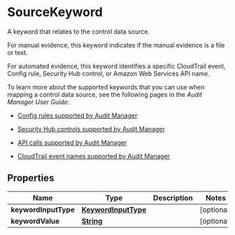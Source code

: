 

# SourceKeyword

<p>A keyword that relates to the control data source.</p> <p>For manual evidence, this keyword indicates if the manual evidence is a file or text.</p> <p>For automated evidence, this keyword identifies a specific CloudTrail event, Config rule, Security Hub control, or Amazon Web Services API name. </p> <p> To learn more about the supported keywords that you can use when mapping a control data source, see the following pages in the <i>Audit Manager User Guide</i>:</p> <ul> <li> <p> <a href=\"https://docs.aws.amazon.com/audit-manager/latest/userguide/control-data-sources-config.html\">Config rules supported by Audit Manager</a> </p> </li> <li> <p> <a href=\"https://docs.aws.amazon.com/audit-manager/latest/userguide/control-data-sources-ash.html\">Security Hub controls supported by Audit Manager</a> </p> </li> <li> <p> <a href=\"https://docs.aws.amazon.com/audit-manager/latest/userguide/control-data-sources-api.html\">API calls supported by Audit Manager</a> </p> </li> <li> <p> <a href=\"https://docs.aws.amazon.com/audit-manager/latest/userguide/control-data-sources-cloudtrail.html\">CloudTrail event names supported by Audit Manager</a> </p> </li> </ul>

## Properties

| Name | Type | Description | Notes |
|------------ | ------------- | ------------- | -------------|
|**keywordInputType** | [**KeywordInputType**](KeywordInputType.md) |  |  [optional] |
|**keywordValue** | [**String**](String.md) |  |  [optional] |



